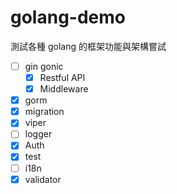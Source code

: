 # golang-demo

測試各種 golang 的框架功能與架構嘗試

+ [ ] gin gonic
  + [x] Restful API
  + [x] Middleware
+ [x] gorm
+ [x] migration
+ [x] viper
+ [ ] logger
+ [x] Auth
+ [x] test
+ [ ] i18n
+ [x] validator